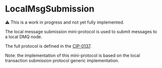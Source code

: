 # LocalMsgSubmission

:warning: This is a work in progress and not yet fully implemented.

The local message submission mini-protocol is used to submit messages to a local DMQ node.

The full protocol is defined in the [CIP-0137](https://github.com/cardano-foundation/CIPs/tree/master/CIP-0137#local-message-submission-mini-protocol).

Note: the implementation of this mini-protocol is based on the local transaction submission protocol generic implementation.

